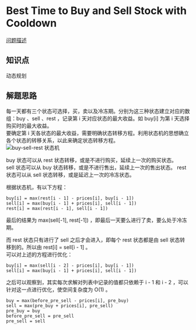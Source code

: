 # Best Time to Buy and Sell Stock with Cooldown

[问题描述](https://leetcode.com/problems/best-time-to-buy-and-sell-stock-with-cooldown/description/)

## 知识点

动态规划

## 解题思路

每一天都有三个状态可选择，买，卖以及冷冻期。分别为这三种状态建立对应的数组：buy 、sell 、rest ，记录第 i 天对应状态的最大收益。如 buy[i] 为第 i 天选择购买时的最大收益。  
要确定第 i 天各状态的最大收益，需要明确状态转移方程。利用状态机的思想确立各个状态的转移关系，以此来确定状态转移方程。  
![buy-sell-rest 状态机](https://bingzhong-project.gitee.io/public/pictures/buy-sell-rest状态机.png)

buy 状态可以从 rest 状态转移，或是不进行购买，延续上一次的购买状态。  
sell 状态可以从 buy 状态转移，或是不进行售出，延续上一次的售出状态。
rest 状态可以从 sell 状态转移，或是延迟上一次的冷冻状态。

根据状态机，有以下方程：

```
buy[i] = max(rest[i - 1] - prices[i], buy[i - 1])
sell[i] = max(buy[i - 1] + prices[i], sell[i - 1])
rest[i] = max(rest[i - 1], sell[i - 1])
```

最后的结果为 max(sell[-1], rest[-1]) ，即最后一天要么进行了卖，要么处于冷冻期。

而 rest 状态只有进行了 sell 之后才会进入，即每个 rest 状态都是由 sell 状态转移到的。所以由 rest[i] = sell[i - 1] 。  
可以对上述的方程进行优化：

```
buy[i] = max(sell[i - 2] - prices[i], buy[i - 1])
sell[i] = max(buy[i - 1] + prices[i], sell[i - 1])
```

之后可以观察到，其实每次求解对列表中记录的值都只依赖于 i - 1 和 i - 2 ，可以针对这一点进行优化，使空间复杂度为 O(1) 。

```
buy = max(before_pre_sell - prices[i], pre_buy)
sell = max(pre_buy + prices[i], pre_sell)
pre_buy = buy
before_pre_sell = pre_sell
pre_sell = sell
```
